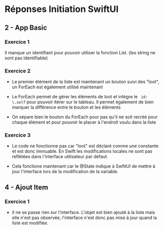 #  Réponses Initiation SwiftUI

## 2 - App Basic

### Exercice 1

Il manque un identifiant pour pouvoir utiliser la fonction List. (les string ne sont pas Identifiable)

### Exercice 2

- Le premier élément de la liste est maintenant un bouton suivi des "loot", un ForEach est également utilisé maintenant

- Le ForEach permet de gérer les éléments de loot et intègre le ``` id: \.self``` pour pouvoir itérer sur le tableau. Il permet également de bien marquer la différence entre le bouton et les éléments

- On sépare bien le bouton du ForEach pour pas qu'il ne soit recréé pour chaque élément et pour pouvoir le placer à l'endroit voulu dans la liste

### Exercice 3

- Le code ne fonctionne pas car "loot" est déclaré comme une constante et est donc immuable. En Swift les modifications locales ne sont pas reflétées dans l'interface utilisateur par défaut.

- Cela fonctione maintenant car le @State indique à SwfitUI de mettre à jour l'interface lors de la modification de la variable.

## 4 - Ajout Item 

### Exercice 1

- Il ne se passe rien sur l'interface. L'objet est bien ajouté à la liste mais elle n'est pas observée, l'interface n'est donc pas mise à jour quand la liste est modifiée.

